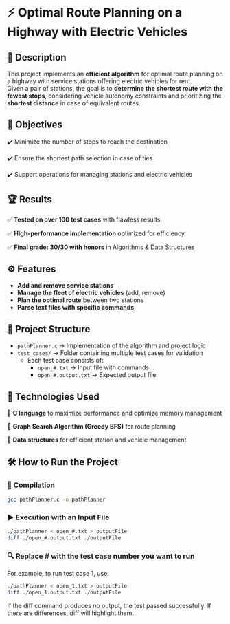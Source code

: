 # ⚡ Optimal Route Planning on a Highway with Electric Vehicles

## 📌 Description

This project implements an **efficient algorithm** for optimal route planning on a highway with service stations offering electric vehicles for rent.  
Given a pair of stations, the goal is to **determine the shortest route with the fewest stops**, considering vehicle autonomy constraints and prioritizing the **shortest distance** in case of equivalent routes.

## 🎯 Objectives

✔️ Minimize the number of stops to reach the destination  

✔️ Ensure the shortest path selection in case of ties  

✔️ Support operations for managing stations and electric vehicles  

## 🏆 Results

✅ **Tested on over 100 test cases** with flawless results  

✅ **High-performance implementation** optimized for efficiency  

✅ **Final grade: 30/30 with honors** in Algorithms & Data Structures  

## ⚙️ Features

- **Add and remove service stations**  
- **Manage the fleet of electric vehicles** (add, remove)  
- **Plan the optimal route** between two stations  
- **Parse text files with specific commands**  

## 📂 Project Structure

- `pathPlanner.c` → Implementation of the algorithm and project logic  
- `test_cases/` → Folder containing multiple test cases for validation  
  - Each test case consists of:  
    - `open_#.txt` → Input file with commands  
    - `open_#.output.txt` → Expected output file  

## 🚀 Technologies Used

🔹 **C language** to maximize performance and optimize memory management  

🔹 **Graph Search Algorithm (Greedy BFS)** for route planning  

🔹 **Data structures** for efficient station and vehicle management  

## 🛠️ How to Run the Project

### 🔧 Compilation  
```bash
gcc pathPlanner.c -o pathPlanner
```

### ▶️ Execution with an Input File
```bash
./pathPlanner < open_#.txt > outputFile
diff ./open_#.output.txt ./outputFile
```

### 🔍 Replace # with the test case number you want to run
For example, to run test case 1, use:
```bash
./pathPlanner < open_1.txt > outputFile
diff ./open_1.output.txt ./outputFile
```

If the diff command produces no output, the test passed successfully.
If there are differences, diff will highlight them.
